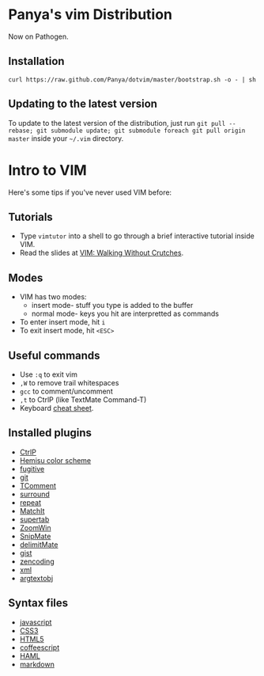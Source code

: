 # Panya's vim Distribution

Now on Pathogen.

## Installation

`curl https://raw.github.com/Panya/dotvim/master/bootstrap.sh -o - | sh`

## Updating to the latest version

To update to the latest version of the distribution, just run `git pull --rebase; git submodule update; git submodule foreach git pull origin master` inside your `~/.vim` directory.

# Intro to VIM

Here's some tips if you've never used VIM before:

## Tutorials

* Type `vimtutor` into a shell to go through a brief interactive
  tutorial inside VIM.
* Read the slides at [VIM: Walking Without Crutches](http://walking-without-crutches.heroku.com/#1).

## Modes

* VIM has two modes:
  * insert mode- stuff you type is added to the buffer
  * normal mode- keys you hit are interpretted as commands
* To enter insert mode, hit `i`
* To exit insert mode, hit `<ESC>`

## Useful commands

* Use `:q` to exit vim
* `,W` to remove trail whitespaces
* `gcc` to comment/uncomment
* `,t` to CtrlP (like TextMate Command-T)
* Keyboard [cheat sheet](http://walking-without-crutches.heroku.com/image/images/vi-vim-cheat-sheet.png).

## Installed plugins

* [CtrlP](https://github.com/kien/ctrlp.vim)
* [Hemisu color scheme](https://github.com/noahfrederick/Hemisu)
* [fugitive](https://github.com/tpope/vim-fugitive)
* [git](https://github.com/tpope/vim-git)
* [TComment](https://github.com/vim-scripts/tComment)
* [surround](https://github.com/tpope/vim-surround)
* [repeat](https://github.com/tpope/vim-repeat)
* [MatchIt](https://github.com/mirell/vim-matchit)
* [supertab](https://github.com/ervandew/supertab)
* [ZoomWin](https://github.com/vim-scripts/ZoomWin)
* [SnipMate](https://github.com/msanders/snipmate.vim)
* [delimitMate](https://github.com/Raimondi/delimitMate)
* [gist](https://github.com/mattn/gist-vim)
* [zencoding](https://github.com/mattn/zencoding-vim)
* [xml](https://github.com/othree/xml.vim)
* [argtextobj](https://github.com/vim-scripts/argtextobj.vim)

## Syntax files

* [javascript](https://github.com/pangloss/vim-javascript)
* [CSS3](https://github.com/hail2u/vim-css3-syntax)
* [HTML5](https://github.com/othree/html5.vim)
* [coffeescript](https://github.com/kchmck/vim-coffee-script)
* [HAML](https://github.com/tpope/vim-haml)
* [markdown](https://github.com/tpope/vim-markdown)
